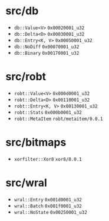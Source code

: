 src/db
======

* `db::Value<V>`    `0x00020001_u32`
* `db::Delta<D>`    `0x00030001_u32`
* `db::Entry<K, V>` `0x00050001_u32`
* `db::NoDiff`      `0x00070001_u32`
* `db::Binary`      `0x00170001_u32`

src/robt
========

* `robt::Value<V>`      `0x000d0001_u32`
* `robt::Delta<D>`      `0x00110001_u32`
* `robt::Entry<K, V>`   `0x00130001_u32`
* `robt::Stats`         `0x000b0001_u32`
* `robt::MetaItem`      `robt/metaitem/0.0.1`

src/bitmaps
===========

* `xorfilter::Xor8`     `xor8/0.0.1`

src/wral
========
* `wral::Entry`         `0x001d0001_u32`
* `wral::Batch`         `0x001f0001_u32`
* `wral::NoState`       `0x00250001_u32`
